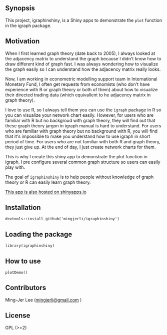 ## Synopsis

This project, igraphinshiny, is a Shiny apps to demonstrate the `plot` function in the igraph package.

## Motivation

When I first learned graph theory (date back to 2005), I always looked at the adjacency matrix to understand the graph because I didn't know how to draw different kind of graph fast. I was always wondering how to visualize the graph easily so I can understand how the adjacency matrix really looks.

Now, I am working in econometric modelling support team in International Monetary Fund, I often get requests from economists (who don't have experience with R or graph theory or both of them) about how to visualize their directed trading data (which equivallent to he adjacency matrix in graph theory). 

I love to use R, so I always tell them you can use the `igraph` package in R so you can visualize your network chart easily. However, for users who are familiar with R but no backgroud with graph theory, they will find out that these graph theory jargon in igraph manual is hard to understand. For users who are familiar with graph theory but no background with R, you will find that it's impossible to make you understand how to use igraph in short period of time. For users who are not familiar with both R and graph theory, they just give up. At the end of day, I just create network charts for them. 

This is why I create this shiny app to demonstrate the plot function in igraph. I pre configure several common graph structure so users can easily play with.

The goal of `igraphinshiny` is to help people without knowledge of graph theory or R can easily learn graph theory.

[This app is also hosted on shinyapps.io](https://mlee2.shinyapps.io/igraph/)

## Installation
`devtools::install_github('mingjerli/igraphinshiny')`

## Loading the package
`library(igraphinshiny)`

## How to use
`plotDemo()`

## Contributors

Ming-Jer Lee (mingjerli@gmail.com )

## License

GPL (>=2)
